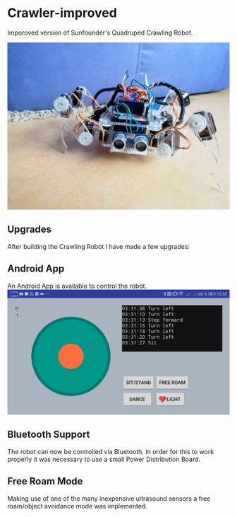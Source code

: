 # Crawler-improved
Imporoved version of Sunfounder's Quadruped Crawling Robot.

![Crawler](https://github.com/F4b1-/Crawler-improved/blob/master/crawler.jpg)

Upgrades
------

After building the Crawling Robot I have made a few upgrades:

Android App
------
An Android App is available to control the robot.
![App](https://github.com/F4b1-/Crawler-improved/blob/master/screenshot_app.png)

Bluetooth Support
------

The robot can now be controlled via Bluetooth. In order for this to work properly it was necessary to use a small Power Distribution Board.

Free Roam Mode
------
Making use of one of the many inexpensive ultrasound sensors a free roam/object avoidance mode was implemented. 
